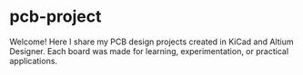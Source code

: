 # pcb-project
Welcome!
Here I share my PCB design projects created in KiCad and Altium Designer.
Each board was made for learning, experimentation, or practical applications.
